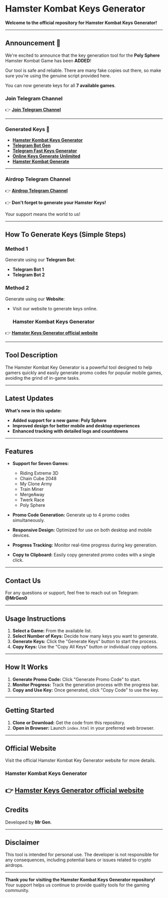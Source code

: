 # Hamster Kombat Keys Generator

**Welcome to the official repository for Hamster Kombat Keys Generator!** 

---
## Announcement 📢
We're excited to announce that the key generation tool for the **Poly Sphere** Hamster Kombat Game has been **ADDED**!

Our tool is safe and reliable. There are many fake copies out there, so make sure you're using the genuine script provided here.

You can now generate keys for all **7 available games**.  

### Join Telegram Channel
👉 **[Join Telegram Channel](https://t.me/MrGen0)**

---

### Generated Keys 🔑

- **[Hamster Kombat Keys Generator](https://t.me/Hamsterkeysgenebot)**
- **[Telegram Bot Gen](https://t.me/Hamsterkeysgenebot)**
- **[Telegram Fast Keys Generator](https://t.me/Hamsterkeysgenebot)**
- **[Online Keys Generate Unlimited](https://t.me/Hamsterkeysgenebot)**
- **[Hamster Kombat Generate](https://t.me/Hamsterkeysgenebot)**

---

### Airdrop Telegram Channel
👉 **[Airdrop Telegram Channel](https://t.me/MrGen0)**


👉 **Don't forget to generate your Hamster Keys!**

Your support means the world to us!

---

## How To Generate Keys (Simple Steps)

### Method 1  
Generate using our **Telegram Bot**:

- **Telegram Bot 1**
- **Telegram Bot 2**

### Method 2  
Generate using our **Website**:

- Visit our website to generate keys online.
  ### Hamster Kombat Keys Generator 
👉 **[Hamster Keys Generator official website ](https://hamsterkeysgenerate.netlify.app/)**

---

## Tool Description

The Hamster Kombat Key Generator is a powerful tool designed to help gamers quickly and easily generate promo codes for popular mobile games, avoiding the grind of in-game tasks.

---
## Latest Updates

**What’s new in this update:**

- **Added support for a new game: Poly Sphere**
- **Improved design for better mobile and desktop experiences**
- **Enhanced tracking with detailed logs and countdowns**

---

## Features

- **Support for Seven Games:**
  - Riding Extreme 3D
  - Chain Cube 2048
  - My Clone Army
  - Train Miner
  - MergeAway
  - Twerk Race
  - Poly Sphere

- **Promo Code Generation:** Generate up to 4 promo codes simultaneously.
- **Responsive Design:** Optimized for use on both desktop and mobile devices.
- **Progress Tracking:** Monitor real-time progress during key generation.
- **Copy to Clipboard:** Easily copy generated promo codes with a single click.

---

## Contact Us

For any questions or support, feel free to reach out on Telegram:  
**@MrGen0**

---

## Usage Instructions

1. **Select a Game:** From the available list.
2. **Select Number of Keys:** Decide how many keys you want to generate.
3. **Generate Keys:** Click the "Generate Keys" button to start the process.
4. **Copy Keys:** Use the "Copy All Keys" button or individual copy options.

---

## How It Works

1. **Generate Promo Code:** Click "Generate Promo Code" to start.
2. **Monitor Progress:** Track the generation process with the progress bar.
3. **Copy and Use Key:** Once generated, click "Copy Code" to use the key.

---

## Getting Started

1. **Clone or Download:** Get the code from this repository.
2. **Open in Browser:** Launch `index.html` in your preferred web browser.

---

## Official Website

Visit the official Hamster Kombat Key Generator website for more details.
### Hamster Kombat Keys Generator 
👉 **[Hamster Keys Generator official website ](https://hamsterkeysgenerate.netlify.app/)**
---

## Credits

Developed by **Mr Gen**.

---

## Disclaimer

This tool is intended for personal use. The developer is not responsible for any consequences, including potential bans or issues related to crypto airdrops.

---
**Thank you for visiting the Hamster Kombat Keys Generator repository!** Your support helps us continue to provide quality tools for the gaming community.
